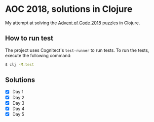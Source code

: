 # AOC 2018, solutions in Clojure

My attempt at solving the [Advent of Code 2018](https://adventofcode.com/2018) puzzles in Clojure.

## How to run test

The project uses Cognitect's `test-runner` to run tests. To run the tests, execute the following command:

```bash
$ clj -M:test
```

## Solutions

- [x] Day 1
- [x] Day 2
- [x] Day 3
- [x] Day 4
- [x] Day 5
